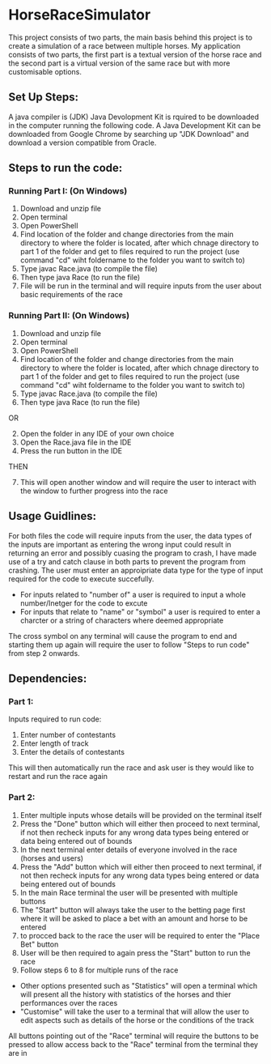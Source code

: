 ﻿# HorseRaceSimulator
This project consists of two parts, the main basis behind this project is to create a simulation of a race between multiple horses.
My application consists of two parts, the first part is a textual version of the horse race and the second part is a virtual version of the same race but with more customisable options.

## Set Up Steps:
A java compiler is (JDK) Java Devolopment Kit is rquired to be downloaded in the computer running the following code.
A Java Development Kit can be downloaded from Google Chrome by searching up "JDK Download" and download a version compatible from Oracle.

## Steps to run the code:
### Running Part I: (On Windows)
1) Download and unzip file
2) Open terminal
3) Open PowerShell
4) Find location of the folder and change directories from the main directory to where the folder is located, after which chnage directory to part 1 of the folder and get to files required to run the project
   (use command "cd" wiht foldername to the folder you want to switch to)
5) Type javac Race.java (to compile the file)
6) Then type java Race (to run the file)
7) File will be run in the terminal and will require inputs from the user about basic requirements of the race

### Running Part II: (On Windows)
1) Download and unzip file
2) Open terminal
3) Open PowerShell
4) Find location of the folder and change directories from the main directory to where the folder is located, after which chnage directory to part 1 of the folder and get to files required to run the project
   (use command "cd" wiht foldername to the folder you want to switch to)
5) Type javac Race.java (to compile the file)
6) Then type java Race (to run the file)

OR

2) Open the folder in any IDE of your own choice
3) Open the Race.java file in the IDE
4) Press the run button in the IDE

THEN

7) This will open another window and will require the user to interact with the window to further progress into the race

## Usage Guidlines:
For both files the code will require inputs from the user, the data types of the inputs are important as entering the wrong input could result in returning an error and possibly cuasing the program to crash, I have made use of a try and catch clause in both parts to prevent the program from crashing.
The user must enter an approipriate data type for the type of input required for the code to execute succefully.
- For inputs related to "number of" a user is required to input a whole number/Inetger for the code to excute
- For inputs that relate to "name" or "symbol" a user is required to enter a charcter or a string of characters where deemed appropriate

The cross symbol on any terminal will cause the program to end and starting them up again will require the user to follow "Steps to run code" from step 2 onwards.

## Dependencies:
### Part 1:
Inputs required to run code:
1) Enter number of contestants
2) Enter length of track
3) Enter the details of contestants


This will then automatically run the race and ask user is they would like to restart and run the race again
### Part 2:
1) Enter multiple inputs whose details will be provided on the terminal itself
2) Press the "Done" button which will either then proceed to next terminal, if not then recheck inputs for any wrong data types being entered or data being entered out of bounds
3) In the next terminal enter details of everyone involved in the race (horses and users)
4) Press the "Add" button which will either then proceed to next terminal, if not then recheck inputs for any wrong data types being entered or data being entered out of bounds
5) In the main Race terminal the user will be presented with multiple buttons
6) The "Start" button will always take the user to the betting page first where it will be asked to place a bet with an amount and horse to be entered
7) to procced back to the race the user will be required to enter the "Place Bet" button
8) User will be then required to again press the "Start" button to run the race
9) Follow steps 6 to 8 for multiple runs of the race

- Other options presented such as "Statistics" will open a terminal which will present all the history with statistics of the horses and thier performances over the races
- "Customise" will take the user to a terminal that will allow the user to edit aspects such as details of the horse or the conditions of the track

All buttons pointing out of the "Race" terminal will require the buttons to be pressed to allow access back to the "Race" terminal from the terminal they are in
